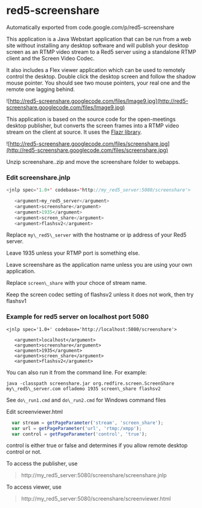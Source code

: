 # red5-screenshare
Automatically exported from code.google.com/p/red5-screenshare

This application is a Java Webstart application that can be run from a web site without installing any desktop software and will publish your desktop screen as an RTMP video stream to a Red5 server using a standalone RTMP client and the Screen Video Codec.

It also includes a Flex viewer application which can be used to remotely control the desktop. Double click the desktop screen and follow the shadow mouse pointer. You should see two mouse pointers, your real one and the remote one lagging behind.

![http://red5-screenshare.googlecode.com/files/Image9.jpg](http://red5-screenshare.googlecode.com/files/Image9.jpg)

This application is based on the source code for the open-meetings desktop publisher, but converts the screen frames into a RTMP video stream on the client at source. It uses the [Flazr library](http://www.flazr.com/).

![http://red5-screenshare.googlecode.com/files/screenshare.jpg](http://red5-screenshare.googlecode.com/files/screenshare.jpg)

Unzip screenshare..zip and move the screenshare folder to webapps.

### Edit screenshare.jnlp
```java
<jnlp spec='1.0+' codebase='http://my_red5_server:5080/screenshare'>

   <argument>my_red5_server</argument>
   <argument>screenshare</argument>
   <argument>1935</argument>
   <argument>screen_share</argument>
   <argument>flashsv2</argument>

```

Replace `my\_red5\_server` with the hostname or ip address of your Red5 server.<p />
Leave 1935 unless your RTMP port is something else.<p />
Leave screenshare as the application name unless you are using your own application.<p />
Replace `screen\_share` with your choce of stream name. <p />
Keep the screen codec setting of flashsv2 unless it does not work, then try flashsv1<p />

### Example for red5 server on localhost port 5080
```
<jnlp spec='1.0+' codebase='http://localhost:5080/screenshare'>

   <argument>localhost</argument>
   <argument>screenshare</argument>
   <argument>1935</argument>
   <argument>screen_share</argument>
   <argument>flashsv2</argument>

```

You can also run it from the command line. For example:

```java -classpath screenshare.jar org.redfire.screen.ScreenShare my\_red5\_server.com oflademo 1935 screen\_share flashsv2```

See `do\_run1.cmd` and `do\_run2.cmd` for Windows command files

Edit screenviewer.html
```js
  var stream = getPageParameter('stream', 'screen_share');
  var url = getPageParameter('url', 'rtmp:/xmpp');
  var control = getPageParameter('control', 'true');
```

control is either true or false and determines if you allow remote desktop control or not.

To access the publisher, use

> http://my_red5_server:5080/screenshare/screenshare.jnlp

To access viewer, use

> http://my_red5_server:5080/screenshare/screenviewer.html
